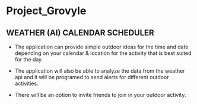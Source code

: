 # Project_Grovyle

## WEATHER (AI) CALENDAR SCHEDULER  

* The application can provide simple outdoor ideas for the time and date depending on your calendar & location for the activity that is best suited for the day. 

* The application will also be able to analyze the data from the weather api and it will be programed to send alerts for different outdoor activities. 

* There will be an option to invite friends to join in your outdoor activity.
